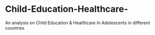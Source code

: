 # Child-Education-Healthcare-
An analysis on Child Education &amp; Healthcare in Adolescents in different countries
